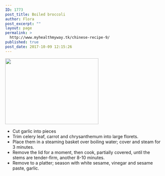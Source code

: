 ```yaml
---
ID: 1773
post_title: Boiled broccoli
author: Flora
post_excerpt: ""
layout: page
permalink: >
  http://www.myhealthmyway.tk/chinese-recipe-9/
published: true
post_date: 2017-10-09 12:15:26
---
```

<img class="alignnone size-medium wp-image-1706" src="http://35.201.22.184/wp-content/uploads/2017/09/158d6c3e87fc11e6b87c0242ac110003_3183w_2250h.jpg@2o_50sh_1pr_1l_660w_90q_1wh-300x212.jpeg" alt="" width="300" height="212" />
<ul>
 	<li>Cut garlic into pieces</li>
 	<li>Trim celery leaf, carrot and chrysanthemum into large florets.</li>
 	<li>Place them in a steaming basket over boiling water; cover and steam for 3 minutes.</li>
 	<li>Remove the lid for a moment, then cook, partially covered, until the stems are tender-firm, another 8-10 minutes.</li>
 	<li>Remove to a platter; season with white sesame, vinegar and sesame paste, garlic.</li>
</ul>